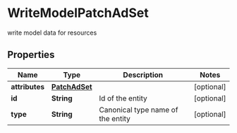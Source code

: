 

# WriteModelPatchAdSet

write model data for resources

## Properties

| Name | Type | Description | Notes |
|------------ | ------------- | ------------- | -------------|
|**attributes** | [**PatchAdSet**](PatchAdSet.md) |  |  [optional] |
|**id** | **String** | Id of the entity |  [optional] |
|**type** | **String** | Canonical type name of the entity |  [optional] |



